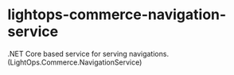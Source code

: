 # lightops-commerce-navigation-service
.NET Core based service for serving navigations. (LightOps.Commerce.NavigationService)
